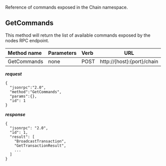 Reference of commands exposed in the Chain namespace.

## GetCommands 

This method will return the list of available commands exposed by the nodes RPC endpoint.

| Method name | Parameters | Verb    | URL                           | 
| :-----------|:-----------|:--------| :----------------------------:| 
| GetCommands | none       | POST    | http://{host}:{port}/chain    |

***request***
  ```
  {
    "jsonrpc":"2.0",
    "method":"GetCommands",
    "params":{},
    "id": 1
  }
  ```
***response***
  ```
  {
    "jsonrpc": "2.0",
    "id": 1,
    "result": [
      "BroadcastTransaction",
      "GetTransactionResult",
      ...
    ]
  }
  ```